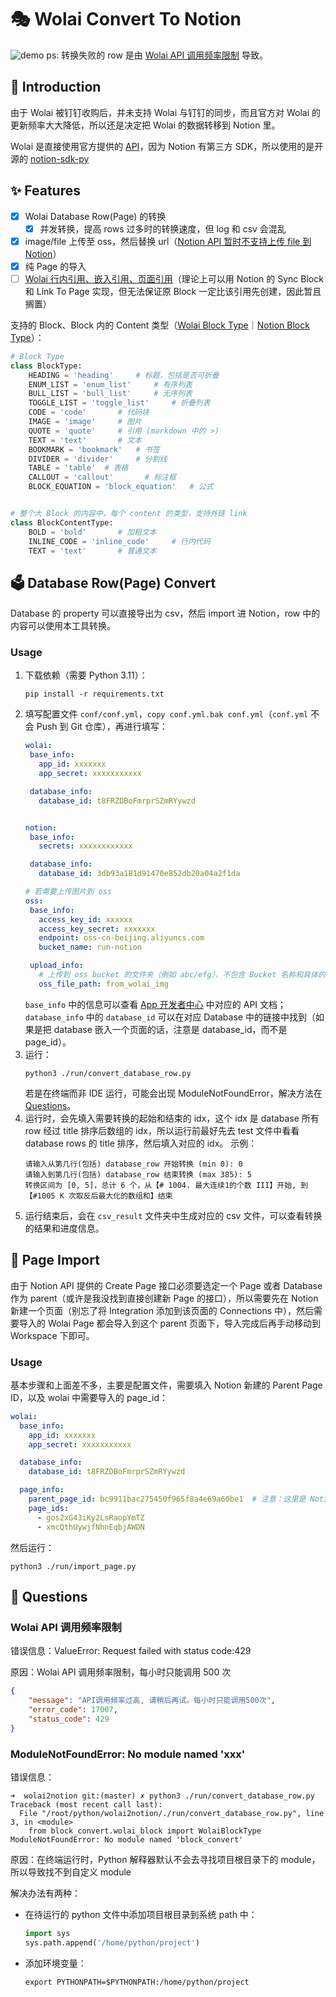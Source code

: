 # 🎭 Wolai Convert To Notion

![demo](docs/img/demo.gif)
ps: 转换失败的 row 是由 [Wolai API 调用频率限制](https://github.com/AruNi-01/wolai2notion#wolai-api-%E8%B0%83%E7%94%A8%E9%A2%91%E7%8E%87%E9%99%90%E5%88%B6) 导致。

## 📖 Introduction

由于 Wolai 被钉钉收购后，并未支持 Wolai 与钉钉的同步，而且官方对 Wolai 的更新频率大大降低，所以还是决定把 Wolai 的数据转移到 Notion 里。

Wolai 是直接使用官方提供的 [API](https://www.wolai.com/wolai/7FB9PLeqZ1ni9FfD11WuUi)，因为 Notion 有第三方 SDK，所以使用的是开源的 [notion-sdk-py](https://github.com/ramnes/notion-sdk-py)

## ✨ Features
- [x] Wolai Database Row(Page) 的转换
  - [x] 并发转换，提高 rows 过多时的转换速度，但 log 和 csv 会混乱
- [x] image/file 上传至 oss，然后替换 url（[Notion API 暂时不支持上传 file 到 Notion](https://developers.notion.com/reference/file-object)）
- [x] 纯 Page 的导入
- [ ] [Wolai 行内引用、嵌入引用、页面引用](https://www.wolai.com/wolai/i1eTuzCbCDV4ymqaDPRN5w)（理论上可以用 Notion 的 Sync Block 和 Link To Page 实现，但无法保证原 Block 一定比该引用先创建，因此暂且搁置）

支持的 Block、Block 内的 Content 类型（[Wolai Block Type](https://www.wolai.com/wolai/uKwoVabBPqLniFDN6BgRN9)｜[Notion Block Type](https://developers.notion.com/reference/block#block-type-objects)）：

```python
# Block Type
class BlockType:
    HEADING = 'heading'     # 标题，包括是否可折叠
    ENUM_LIST = 'enum_list'     # 有序列表
    BULL_LIST = 'bull_list'     # 无序列表
    TOGGLE_LIST = 'toggle_list'     # 折叠列表
    CODE = 'code'       # 代码块
    IMAGE = 'image'     # 图片
    QUOTE = 'quote'     # 引用 (markdown 中的 >)
    TEXT = 'text'       # 文本
    BOOKMARK = 'bookmark'   # 书签
    DIVIDER = 'divider'     # 分割线
    TABLE = 'table'  # 表格
    CALLOUT = 'callout'       # 标注框
    BLOCK_EQUATION = 'block_equation'   # 公式


# 整个大 Block 的内容中，每个 content 的类型，支持外链 link
class BlockContentType:
    BOLD = 'bold'       # 加粗文本
    INLINE_CODE = 'inline_code'     # 行内代码
    TEXT = 'text'       # 普通文本
```

## 🗳️ Database Row(Page) Convert

Database 的 property 可以直接导出为 csv，然后 import 进 Notion，row 中的内容可以使用本工具转换。

### Usage

1. 下载依赖（需要 Python 3.11）：
    ```shell
    pip install -r requirements.txt
    ```
2. 填写配置文件 `conf/conf.yml`，`copy conf.yml.bak conf.yml`（`conf.yml` 不会 Push 到 Git 仓库），再进行填写：
    ```yml
   wolai:
     base_info:
       app_id: xxxxxxx
       app_secret: xxxxxxxxxxx
   
     database_info:
       database_id: t8FRZDBoFmrprSZmRYywzd
   
   
   notion:
     base_info:
       secrets: xxxxxxxxxxxx
   
     database_info:
       database_id: 3db93a181d91470e852db20a04a2f1da
   
   # 若需要上传图片到 oss
   oss:
     base_info:
       access_key_id: xxxxxx
       access_key_secret: xxxxxxx
       endpoint: oss-cn-beijing.aliyuncs.com
       bucket_name: run-notion
   
     upload_info:
       # 上传到 oss bucket 的文件夹（例如 abc/efg），不包含 Bucket 名称和具体的文件名（例如 abc.jpg）。
       oss_file_path: from_wolai_img
    ```
   `base_info` 中的信息可以查看 [App 开发者中心](https://aarynlu.notion.site/aarynlu/App-34980aba84f048788b735f969742bdaa) 中对应的 API 文档；`database_info` 中的 `database_id` 可以在对应 Database 中的链接中找到（如果是把 database 嵌入一个页面的话，注意是 database_id，而不是 page_id）。
3. 运行：
    ```shell
    python3 ./run/convert_database_row.py
    ```
    若是在终端而非 IDE 运行，可能会出现 ModuleNotFoundError，解决方法在 [Questions](https://github.com/AruNi-01/wolai2notion#modulenotfounderror-no-module-named-xxx)。
4. 运行时，会先填入需要转换的起始和结束的 idx，这个 idx 是 database 所有 row 经过 title 排序后数组的 idx，所以运行前最好先去 test 文件中看看 database rows 的 title 排序，然后填入对应的 idx。
   示例：
   ```text
   请输入从第几行(包括) database_row 开始转换 (min 0): 0
   请输入到第几行(包括) database_row 结束转换 (max 385): 5
   转换区间为 [0, 5]，总计 6 个，从【# 1004. 最大连续1的个数 III】开始, 到【#1005 K 次取反后最大化的数组和】结束
   ```
5. 运行结束后，会在 `csv_result` 文件夹中生成对应的 csv 文件，可以查看转换的结果和进度信息。

## 📑 Page Import

由于 Notion API 提供的 Create Page 接口必须要选定一个 Page 或者 Database 作为 parent（或许是我没找到直接创建新 Page 的接口），所以需要先在 Notion 新建一个页面（别忘了将 Integration 添加到该页面的 Connections 中），然后需要导入的 Wolai Page 都会导入到这个 parent 页面下，导入完成后再手动移动到 Workspace 下即可。
   
### Usage

基本步骤和上面差不多，主要是配置文件，需要填入 Notion 新建的 Parent Page ID，以及 wolai 中需要导入的 page_id：

```yaml
wolai:
  base_info:
    app_id: xxxxxxx
    app_secret: xxxxxxxxxxx

  database_info:
    database_id: t8FRZDBoFmrprSZmRYywzd

  page_info:
    parent_page_id: bc9911bac275450f965f8a4e69a60be1  # 注意：这里是 Notion 的 Parent Page ID
    page_ids:
      - gos2xG43iKy2LsRaopYmTZ
      - xmcQthUywjfNhnEqbjAWDN
```

然后运行：

```shell
python3 ./run/import_page.py
```

## 🙋 Questions

### Wolai API 调用频率限制

错误信息：ValueError: Request failed with status code:429

原因：Wolai API 调用频率限制，每小时只能调用 500 次

```json
{
    "message": "API调用频率过高, 请稍后再试。每小时只能调用500次",
    "error_code": 17007,
    "status_code": 429
}
```

### ModuleNotFoundError: No module named 'xxx'

错误信息：
```shell
➜  wolai2notion git:(master) ✗ python3 ./run/convert_database_row.py
Traceback (most recent call last):
  File "/root/python/wolai2notion/./run/convert_database_row.py", line 3, in <module>
    from block_convert.wolai_block import WolaiBlockType
ModuleNotFoundError: No module named 'block_convert'
```

原因：在终端运行时，Python 解释器默认不会去寻找项目根目录下的 module，所以导致找不到自定义 module

解决办法有两种：

- 在待运行的 python 文件中添加项目根目录到系统 path 中：
  ```python
  import sys
  sys.path.append('/home/python/project')
  ```
- 添加环境变量：
  ```shell
  export PYTHONPATH=$PYTHONPATH:/home/python/project
  ```
